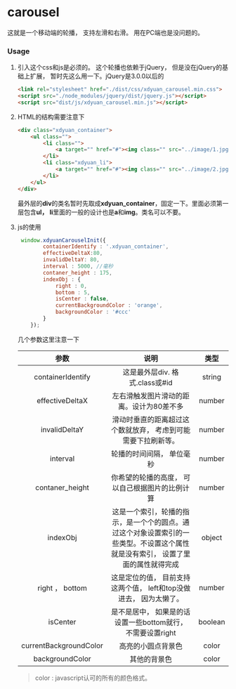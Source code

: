 # carousel
这就是一个移动端的轮播， 支持左滑和右滑。 用在PC端也是没问题的。

### Usage

1. 引入这个css和js是必须的。 这个轮播也依赖于jQuery， 但是没在jQuery的基础上扩展， 暂时先这么用一下。jQuery是3.0.0以后的

   ```html
   <link rel="stylesheet" href="./dist/css/xdyuan_carousel.min.css">
   <script src="./node_modules/jquery/dist/jquery.js"></script>
   <script src="dist/js/xdyuan_carousel.min.js"></script>
   ```

2. HTML的结构需要注意下

   ```html
   <div class="xdyuan_container">
       <ul class="">
           <li class="">
               <a target="" href="#"><img class="" src="../image/1.jpg" alt="0"></a>
           </li>
           <li class="xdyuan_li">
               <a target="" href="#"><img class="" src="../image/2.jpg" alt="1"></a>
           </li>
       </ul>
   </div>
   ```

   最外层的**div**的类名暂时先取成**xdyuan_container**，固定一下。里面必须第一层包含**ul，**  **li**里面的一般的设计也是**a**和**img**。类名可以不要。

3. js的使用

   ```javascript
    window.xdyuanCarouselInit({
           containerIdentify : '.xdyuan_container',
           effectiveDeltaX:80,
           invalidDeltaY: 80,
           interval : 5000, //毫秒
           contaner_height : 175,
           indexObj : {
               right : 0,
               bottom : 5,
               isCenter : false,
               currentBackgroundColor : 'orange',
               backgroundColor : '#ccc'
           }
       });
   ```

   几个参数这里注意一下

   |           参数           |                    说明                    |   类型    |
   | :--------------------: | :--------------------------------------: | :-----: |
   |   containerIdentify    |          这是最外层div. 格式.class或#id          | string  |
   |    effectiveDeltaX     |          左右滑触发图片滑动的距离。设计为80差不多           | number  |
   |     invalidDeltaY      |     滑动时垂直的距离超过这个数就放弃， 考虑到可能需要下拉刷新等。      | number  |
   |        interval        |              轮播的时间间隔， 单位毫秒               | number  |
   |    contaner_height     |         你希望的轮播的高度， 可以自己根据图片的比例计算         | number  |
   |        indexObj        | 这是一个索引，轮播的指示，是一个个的圆点。通过这个对象设置索引的一些类型。不设置这个属性就是没有索引， 设置了里面的属性就得完成 | object  |
   |  right ，       bottom  |  这是定位的值， 目前支持这两个值， left和top没做进去， 因为太懒了。  | number  |
   |        isCenter        |   是不是居中， 如果是的话设置一些bottom就行， 不需要设置right   | boolean |
   | currentBackgroundColor |                高亮的小圆点背景色                 |  color  |
   |    backgroundColor     |                  其他的背景色                  |  color  |

   > color : javascript认可的所有的颜色格式。

   ​





















